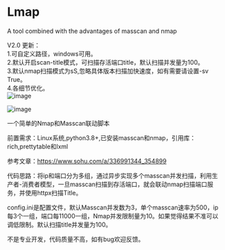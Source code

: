# Lmap
A tool combined with the advantages of masscan and nmap  

V2.0 更新：  
1.可自定义路径，windows可用。  
2.默认开启scan-title模式，可扫描存活端口title，默认扫描并发量为100。  
3.默认nmap扫描模式为sS,忽略具体版本扫描加快速度，如有需要请设置-sv True。  
4.各细节优化。  
![image](https://user-images.githubusercontent.com/47624672/144980779-107023c0-889e-4494-a969-e19fc4a0b6d1.png)

![image](https://user-images.githubusercontent.com/47624672/144980772-38bcb2e0-0952-4542-9e31-7134272c6c32.png)

一个简单的Nmap和Masscan联动脚本

前置需求：Linux系统,python3.8+,已安装masscan和nmap，引用库：rich,prettytable和lxml

参考文章：https://www.sohu.com/a/336991344_354899

代码思路：将ip和端口分为多组，通过异步实现多个masscan并发扫描，利用生产者-消费者模型，一旦masscan扫描到存活端口，就会联动nmap扫描端口服务，并使用httpx扫描Title。

config.ini是配置文件，默认Masscan并发数为3，单个masscan速率为500，ip每3个一组，端口每11000一组，Nmap并发限制量为10。如果觉得结果不准可以调低限制。默认扫描title并发量为100。

不是专业开发，代码质量不高，如有bug欢迎反馈。
